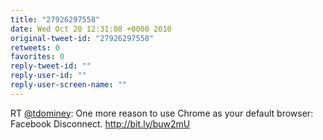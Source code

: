 ```yaml
---
title: "27926297558"
date: Wed Oct 20 12:31:08 +0000 2010
original-tweet-id: "27926297558"
retweets: 0
favorites: 0
reply-tweet-id: ""
reply-user-id: ""
reply-user-screen-name: ""
---
```

RT <a href="https://twitter.com/tdominey">@tdominey</a>: One more reason to use Chrome as your default browser: Facebook Disconnect. http://bit.ly/buw2mU
